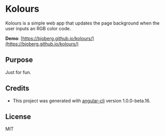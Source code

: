 # Kolours

Kolours is a simple web app that updates the page background when the user inputs an RGB color code.

**Demo**: [https://bjoberg.github.io/kolours/](https://bjoberg.github.io/kolours/)

## Purpose

Just for fun.

## Credits

* This project was generated with [angular-cli](https://github.com/angular/angular-cli) version 1.0.0-beta.16.

## License

MIT
